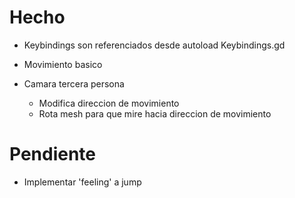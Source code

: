 # Hecho
- Keybindings son referenciados desde autoload Keybindings.gd

- Movimiento basico

- Camara tercera persona
    - Modifica direccion de movimiento
    - Rota mesh para que mire hacia direccion de movimiento

# Pendiente
- Implementar 'feeling' a jump